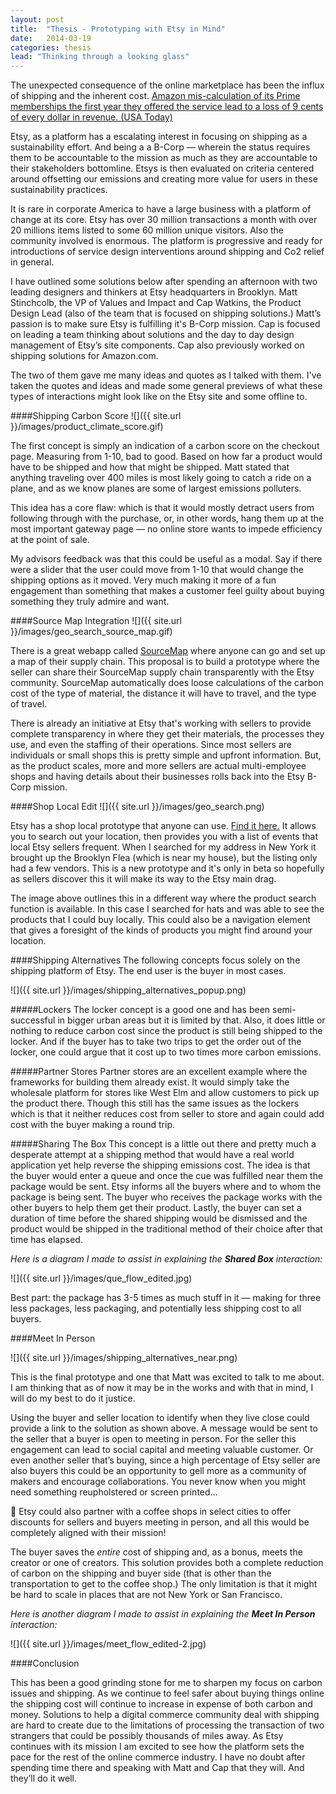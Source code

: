 ```yaml
---
layout: post
title:  "Thesis - Prototyping with Etsy in Mind"
date:   2014-03-19
categories: thesis
lead: "Thinking through a looking glass"
---
```

The unexpected consequence of the online marketplace has been the influx of shipping and the inherent cost. [Amazon mis-calculation of its Prime memberships the first year they offered the service lead to a loss of 9 cents of every dollar in revenue. (USA Today)](http://www.usatoday.com/story/tech/2014/02/10/amazon-prime-amzn-fedex-shipping/5361351/)

Etsy, as a platform has a escalating interest in focusing on shipping as a sustainability effort. And being a a B-Corp — wherein the status requires them to be accountable to the mission as much as they are accountable to their stakeholders bottomline. Etsys is then evaluated on criteria centered around offsetting our emissions and creating more value for users in these sustainability practices.

It is rare in corporate America to have a large business with a platform of change at its core. Etsy has over 30 million transactions a month with over 20 millions items listed to some 60 million unique visitors. Also the community involved is enormous. The platform is progressive and ready for introductions of service design interventions around shipping and Co2 relief in general. 

I have outlined some solutions below after spending an afternoon with two leading designers and thinkers at Etsy headquarters in Brooklyn. Matt Stinchcolb, the VP of Values and Impact and Cap Watkins, the Product Design Lead (also of the team that is focused on shipping solutions.) Matt’s passion is to make sure Etsy is fulfilling it's B-Corp mission. Cap is focused on leading a team thinking about solutions and the day to day design management of Etsy’s site components. Cap also previously worked on shipping solutions for Amazon.com.

The two of them gave me many ideas and quotes as I talked with them. I've taken the quotes and ideas and made some general previews of what these types of interactions might look like on the Etsy site and some offline to.

####Shipping Carbon Score
![]({{ site.url }}/images/product_climate_score.gif)

The first concept is simply an indication of a carbon score on the checkout page. Measuring from 1-10, bad to good. Based on how far a product would have to be shipped and how that might be shipped. Matt stated that anything traveling over 400 miles is most likely going to catch a ride on a plane, and as we know planes are some of largest emissions polluters.

This idea has a core flaw: which is that it would mostly detract users from following through with the purchase, or, in other words, hang them up at the most important gateway page — no online store wants to impede efficiency at the point of sale.

My advisors feedback was that this could be useful as a modal. Say if there were a slider that the user could move from 1-10 that would change the shipping options as it moved. Very much making it more of a fun engagement than something that makes a customer feel guilty about buying something they truly admire and want.

####Source Map Integration
![]({{ site.url }}/images/geo_search_source_map.gif)

There is a great webapp called [SourceMap](http://sourcemap.com/) where anyone can go and set up a map of their supply chain. This proposal is to build a prototype where the seller can share their SourceMap supply chain transparently with the Etsy community. SourceMap automatically does loose calculations of the carbon cost of the type of material, the distance it will have to travel, and the type of travel.

There is already an initiative at Etsy that's working with sellers to provide complete transparency in where they get their materials, the processes they use, and even the staffing of their operations. Since most sellers are individuals or small shops this is pretty simple and upfront information. But, as the product scales, more and more sellers are actual multi-employee shops and having details about their businesses rolls back into the Etsy B-Corp mission.

####Shop Local Edit
![]({{ site.url }}/images/geo_search.png)

Etsy has a shop local prototype that anyone can use. [Find it here.](https://www.etsy.com/teams/19223/etsy-local) It allows you to search out your location, then provides you with a list of events that local Etsy sellers frequent. When I searched for my address in New York it brought up the Brooklyn Flea (which is near my house), but the listing only had a few vendors. This is a new prototype and it's only in beta so hopefully as sellers discover this it will make its way to the Etsy main drag. 

The image above outlines this in a different way where the product search function is available. In this case I searched for hats and was able to see the products that I could buy locally. This could also be a navigation element that gives a foresight of the kinds of products you might find around your location.

####Shipping Alternatives
The following concepts focus solely on the shipping platform of Etsy. The end user is the buyer in most cases.

![]({{ site.url }}/images/shipping_alternatives_popup.png)

#####Lockers
The locker concept is a good one and has been semi-successful in bigger urban areas but it is limited by that. Also, it does little or nothing to reduce carbon cost since the product is still being shipped to the locker. And if the buyer has to take two trips to get the order out of the locker, one could argue that it cost up to two times more carbon emissions.

#####Partner Stores
Partner stores are an excellent example where the frameworks for building them already exist. It would simply take the wholesale platform for stores like West Elm and allow customers to pick up the product there. Though this still has the same issues as the lockers which is that it neither reduces cost from seller to store and again could add cost with the buyer making a round trip.

#####Sharing The Box
This concept is a little out there and pretty much a desperate attempt at a shipping method that would have a real world application yet help reverse the shipping emissions cost. The idea is that the buyer would enter a queue and once the cue was fulfilled near them the package would be sent. Etsy informs all the buyers where and to whom the package is being sent. The buyer who receives the package works with the other buyers to help them get their product. Lastly, the buyer can set a duration of time before the shared shipping would be dismissed and the product would be shipped in the traditional method of their choice after that time has elapsed. 

*Here is a diagram I made to assist in explaining the **Shared Box** interaction:*

![]({{ site.url }}/images/que_flow_edited.jpg)

Best part: the package has 3-5 times as much stuff in it — making for three less packages, less packaging, and potentially less shipping cost to all buyers.

####Meet In Person

![]({{ site.url }}/images/shipping_alternatives_near.png)

This is the final prototype and one that Matt was excited to talk to me about. I am thinking that as of now it may be in the works and with that in mind, I will do my best to do it justice.

Using the buyer and seller location to identify when they live close could provide a link to the solution as shown above. A message would be sent to the seller that a buyer is open to meeting in person. For the seller this engagement can lead to social capital and meeting valuable customer. Or even another seller that’s buying, since a high percentage of Etsy seller are also buyers this could be an opportunity to gell more as a community of makers and encourage collaborations. You never know when you might need something reupholstered or screen printed…


Etsy could also partner with a coffee shops in select cities to offer discounts for sellers and buyers meeting in person, and all this would be completely aligned with their mission!

The buyer saves the *entire* cost of shipping and, as a bonus, meets the creator or one of creators. This solution provides both a complete reduction of carbon on the shipping and buyer side (that is other than the transportation to get to the coffee shop.) The only limitation is that it might be hard to scale in places that are not New York or San Francisco.

*Here is another diagram I made to assist in explaining the **Meet In Person** interaction:*

![]({{ site.url }}/images/meet_flow_edited-2.jpg)

####Conclusion

This has been a good grinding stone for me to sharpen my focus on carbon issues and shipping. As we continue to feel safer about buying things online the shipping cost will continue to increase in expense of both carbon and money. Solutions to help a digital commerce community deal with shipping are hard to create due to the limitations of processing the transaction of two strangers that could be possibly thousands of miles away. As Etsy continues with its mission I am excited to see how the platform sets the pace for the rest of the online commerce industry. I have no doubt after spending time there and speaking with Matt and Cap that they will. And they’ll do it well.